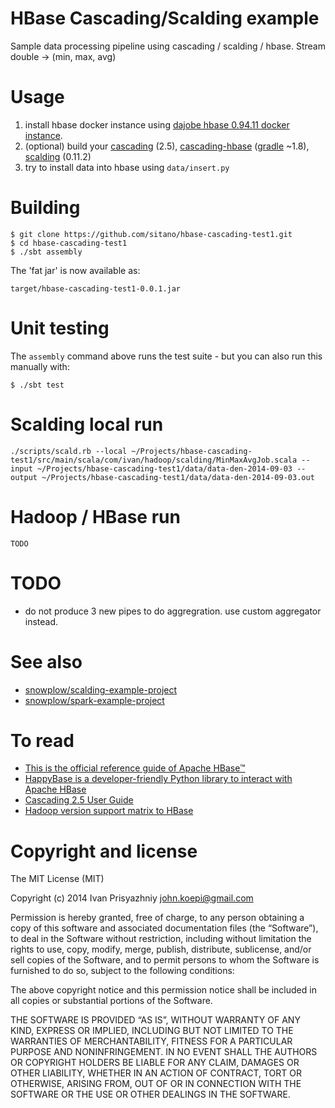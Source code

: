 HBase Cascading/Scalding example
================================

Sample data processing pipeline using cascading / scalding / hbase. Stream double -> (min, max, avg)

Usage
=====

1. install hbase docker instance using [dajobe hbase 0.94.11 docker instance](https://github.com/dajobe/hbase-docker).
2. (optional) build your [cascading](https://github.com/Cascading/cascading) (2.5), [cascading-hbase](https://github.com/Cascading/cascading.hbase) ([gradle](https://services.gradle.org/distributions/gradle-1.8-all.zip) ~1.8), [scalding](https://github.com/twitter/scalding) (0.11.2)
3. try to install data into hbase using `data/insert.py`

Building
========

    $ git clone https://github.com/sitano/hbase-cascading-test1.git
    $ cd hbase-cascading-test1
    $ ./sbt assembly

The 'fat jar' is now available as:

    target/hbase-cascading-test1-0.0.1.jar

Unit testing
============

The `assembly` command above runs the test suite - but you can also run this manually with:

    $ ./sbt test

Scalding local run
==================

    ./scripts/scald.rb --local ~/Projects/hbase-cascading-test1/src/main/scala/com/ivan/hadoop/scalding/MinMaxAvgJob.scala --input ~/Projects/hbase-cascading-test1/data/data-den-2014-09-03 --output ~/Projects/hbase-cascading-test1/data/data-den-2014-09-03.out

Hadoop / HBase run
==================

    TODO

TODO
====

* do not produce 3 new pipes to do aggregration. use custom aggregator instead.

See also
========

* [snowplow/scalding-example-project](https://github.com/snowplow/scalding-example-project)
* [snowplow/spark-example-project](https://github.com/snowplow/spark-example-project)

To read
=======

* [This is the official reference guide of Apache HBase™](http://hbase.apache.org/book.html)
* [HappyBase is a developer-friendly Python library to interact with Apache HBase](http://happybase.readthedocs.org/en/latest/)
* [Cascading 2.5 User Guide](http://docs.cascading.org/cascading/2.5/userguide/htmlsingle/)
* [Hadoop version support matrix to HBase](http://hbase.apache.org/book.html#hadoop)

Copyright and license
=====================

The MIT License (MIT)

Copyright (c) 2014 Ivan Prisyazhniy <john.koepi@gmail.com>

Permission is hereby granted, free of charge, to any person obtaining a copy
of this software and associated documentation files (the “Software”), to deal
in the Software without restriction, including without limitation the rights
to use, copy, modify, merge, publish, distribute, sublicense, and/or sell
copies of the Software, and to permit persons to whom the Software is
furnished to do so, subject to the following conditions:

The above copyright notice and this permission notice shall be included in all
copies or substantial portions of the Software.

THE SOFTWARE IS PROVIDED “AS IS”, WITHOUT WARRANTY OF ANY KIND, EXPRESS OR
IMPLIED, INCLUDING BUT NOT LIMITED TO THE WARRANTIES OF MERCHANTABILITY,
FITNESS FOR A PARTICULAR PURPOSE AND NONINFRINGEMENT. IN NO EVENT SHALL THE
AUTHORS OR COPYRIGHT HOLDERS BE LIABLE FOR ANY CLAIM, DAMAGES OR OTHER
LIABILITY, WHETHER IN AN ACTION OF CONTRACT, TORT OR OTHERWISE, ARISING FROM,
OUT OF OR IN CONNECTION WITH THE SOFTWARE OR THE USE OR OTHER DEALINGS IN THE
SOFTWARE.

